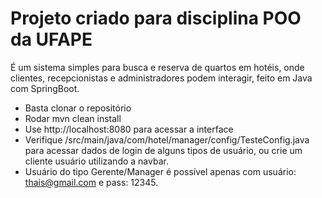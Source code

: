 # Projeto criado para disciplina POO da UFAPE
É um sistema simples para busca e reserva de quartos em hotéis, onde clientes, recepcionistas e administradores podem interagir, feito em Java com SpringBoot.

- Basta clonar o repositório
- Rodar mvn clean install
- Use http://localhost:8080 para acessar a interface
- Verifique /src/main/java/com/hotel/manager/config/TesteConfig.java para acessar dados de login de alguns tipos de usuário, ou crie um cliente usuário utilizando a navbar.
- Usuário do tipo Gerente/Manager é possível apenas com usuário: thais@gmail.com e pass: 12345.
